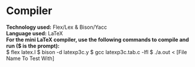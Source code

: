 # Compiler
<strong>Technology used:</strong> Flex/Lex & Bison/Yacc
<br>
<strong>Language used:</strong> LaTeX
<br>
<strong>For the mini LaTeX compiler, use the following commands to compile and run ($ is the prompt):</strong>
<br>
$ flex latex.l
$ bison -d latexp3c.y
$ gcc latexp3c.tab.c -lfl
$ ./a.out < [File Name To Test With]
